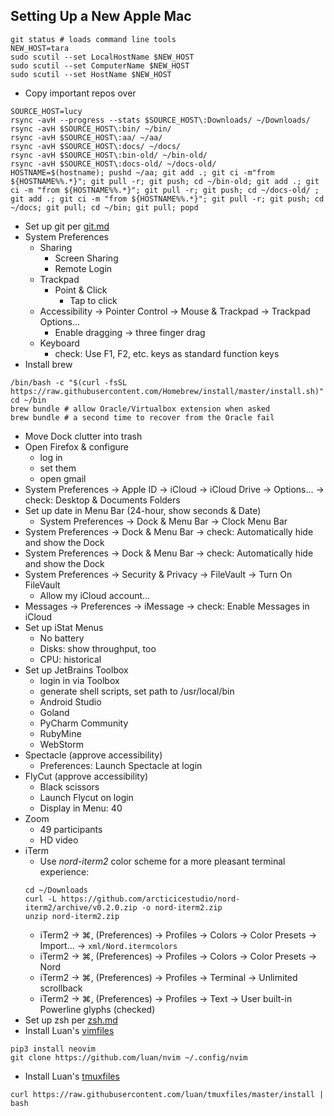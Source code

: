 ## Setting Up a New Apple Mac

```
git status # loads command line tools
NEW_HOST=tara
sudo scutil --set LocalHostName $NEW_HOST
sudo scutil --set ComputerName $NEW_HOST
sudo scutil --set HostName $NEW_HOST
```
- Copy important repos over
```
SOURCE_HOST=lucy
rsync -avH --progress --stats $SOURCE_HOST\:Downloads/ ~/Downloads/
rsync -avH $SOURCE_HOST\:bin/ ~/bin/
rsync -avH $SOURCE_HOST\:aa/ ~/aa/
rsync -avH $SOURCE_HOST\:docs/ ~/docs/
rsync -avH $SOURCE_HOST\:bin-old/ ~/bin-old/
rsync -avH $SOURCE_HOST\:docs-old/ ~/docs-old/
HOSTNAME=$(hostname); pushd ~/aa; git add .; git ci -m"from ${HOSTNAME%%.*}"; git pull -r; git push; cd ~/bin-old; git add .; git ci -m "from ${HOSTNAME%%.*}"; git pull -r; git push; cd ~/docs-old/ ; git add .; git ci -m "from ${HOSTNAME%%.*}"; git pull -r; git push; cd ~/docs; git pull; cd ~/bin; git pull; popd
```
- Set up git per [git.md](https://github.com/cunnie/docs/blob/master/git.md)
- System Preferences
  - Sharing
    - Screen Sharing
    - Remote Login
  - Trackpad
    - Point & Click
      - Tap to click
  - Accessibility → Pointer Control → Mouse & Trackpad → Trackpad Options... 
    - Enable dragging → three finger drag
  - Keyboard
    - check: Use F1, F2, etc. keys as standard function keys
- Install brew
```
/bin/bash -c "$(curl -fsSL https://raw.githubusercontent.com/Homebrew/install/master/install.sh)"
cd ~/bin
brew bundle # allow Oracle/Virtualbox extension when asked
brew bundle # a second time to recover from the Oracle fail
```
- Move Dock clutter into trash
- Open Firefox & configure
  - log in
  - set them
  - open gmail
- System Preferences → Apple ID → iCloud → iCloud Drive → Options... → check:
  Desktop & Documents Folders
- Set up date in Menu Bar (24-hour, show seconds & Date)
  - System Preferences → Dock & Menu Bar → Clock Menu Bar
- System Preferences → Dock & Menu Bar → check: Automatically hide and show the Dock
- System Preferences → Dock & Menu Bar → check: Automatically hide and show the Dock
- System Preferences → Security & Privacy → FileVault → Turn On FileVault
  - Allow my iCloud account...
- Messages → Preferences → iMessage → check: Enable Messages in iCloud
- Set up iStat Menus
  - No battery
  - Disks: show throughput, too
  - CPU: historical
- Set up JetBrains Toolbox
  - login in via Toolbox
  - generate shell scripts, set path to /usr/local/bin
  - Android Studio
  - Goland
  - PyCharm Community
  - RubyMine
  - WebStorm
- Spectacle (approve accessibility)
  - Preferences: Launch Spectacle at login
- FlyCut (approve accessibility)
  - Black scissors
  - Launch Flycut on login
  - Display in Menu: 40
- Zoom
  - 49 participants
  - HD video
- iTerm
  - Use _nord-iterm2_ color scheme for a more pleasant terminal experience:
  ```
  cd ~/Downloads
  curl -L https://github.com/arcticicestudio/nord-iterm2/archive/v0.2.0.zip -o nord-iterm2.zip
  unzip nord-iterm2.zip
  ```
  - iTerm2 → ⌘, (Preferences) → Profiles → Colors → Color Presets → Import... → `xml/Nord.itermcolors`
  - iTerm2 → ⌘, (Preferences) → Profiles → Colors → Color Presets → Nord
  - iTerm2 → ⌘, (Preferences) → Profiles → Terminal → Unlimited scrollback
  - iTerm2 → ⌘, (Preferences) → Profiles → Text → User built-in Powerline glyphs (checked)
- Set up zsh per [zsh.md](https://github.com/cunnie/docs/blob/master/zsh.md)
- Install Luan's [vimfiles](https://github.com/luan/vimfiles)
```
pip3 install neovim
git clone https://github.com/luan/nvim ~/.config/nvim
```
- Install Luan's [tmuxfiles](https://github.com/luan/tmuxfiles/blob/master/install)
```
curl https://raw.githubusercontent.com/luan/tmuxfiles/master/install | bash
```

